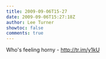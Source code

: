 ```yaml
---
title: 2009-09-06T15-27
date: 2009-09-06T15:27:18Z
author: Lee Turner
showtoc: false
comments: true
---
```


Who's feeling horny - http://tr.im/y1kU

